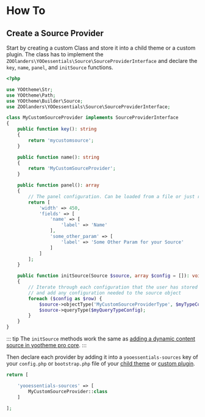 # How To

## Create a Source Provider

Start by creating a custom Class and store it into a child theme or a custom plugin. The class has to implement the `ZOOlanders\YOOessentials\Source\SourceProviderInterface` and declare the `key`, `name`, `panel`, and `initSource` functions.

```php
<?php

use YOOtheme\Str;
use YOOtheme\Path;
use YOOtheme\Builder\Source;
use ZOOlanders\YOOessentials\Source\SourceProviderInterface;

class MyCustomSourceProvider implements SourceProviderInterface
{
    public function key(): string
    {
        return 'mycustomsource';
    }

    public function name(): string
    {
        return 'MyCustomSourceProvider';
    }

    public function panel(): array
    {
        // The panel configuration. Can be loaded from a file or just returned
        return [
            'width' => 450,
            'fields' => [
                'name' => [
                    'label' => 'Name'
                ],
                'some_other_param' => [
                    'label' => 'Some Other Param for your Source'
                ]
            ]
        ];
    }

    public function initSource(Source $source, array $config = []): void
    {
        // Iterate through each configuration that the user has stored in the sources for this provider,
        // and add any configuration needed to the source object
        foreach ($config as $row) {
            $source->objectType('MyCustomSourceProviderType', $myTypeConfig);
            $source->queryType($myQueryTypeConfig);
        }
    }
}
```

::: tip
The `initSource` methods work the same as [adding a dynamic content source in yootheme pro core](https://yootheme.com/support/yootheme-pro/joomla/developers-sources#add-custom-sources).
:::

Then declare each provider by adding it into a `yooessentials-sources` key of your `config.php` or `bootstrap.php` file of your [child theme](https://yootheme.com/support/yootheme-pro/joomla/developers-child-themes) or [custom plugin](https://yootheme.com/support/yootheme-pro/joomla/developers-modules).

```php
return [

    'yooessentials-sources' => [
        MyCustomSourceProvider::class
    ]

];
```
